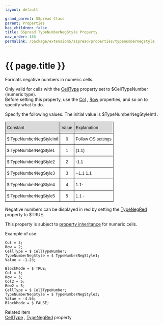 ```yaml
---
layout: default

grand_parent: SSpread Class
parent: Properties
has_children: false
title: SSpread.TypeNumberNegStyle Property
nav_order: 186
permalink: /package/extension5/sspread/properties/typenumbernegstyle
---
```

# {{ page.title }}

Formats negative numbers in numeric cells.

Only valid for cells with the <a href="/package/extension5/sspread/properties/celltype">CellType</a> property set to $CellTypeNumber (numeric type).
<br>Before setting this property, use the <a href="/package/extension5/sspread/properties/col">Col</a> , <a href="/package/extension5/sspread/properties/row">Row</a> properties, and so on to specify what to do.


Specify the following values. The initial value is $TypeNumberNegStyleIntl .

<style type="text/css">
.tg  {border-collapse:collapse;border-spacing:0;}
.tg td{border-color:black;border-style:solid;border-width:1px;font-family:Arial, sans-serif;font-size:14px;
  overflow:hidden;padding:10px 5px;word-break:normal;}
.tg th{border-color:black;border-style:solid;border-width:1px;font-family:Arial, sans-serif;font-size:14px;
  font-weight:normal;overflow:hidden;padding:10px 5px;word-break:normal;}
.tg .tg-baqh{text-align:center;vertical-align:top}
.tg .tg-xt05{background-color:#D9D9D9;text-align:left;vertical-align:top}
.tg .tg-2m49{background-color:#D9D9D9;text-align:center;vertical-align:top}
.tg .tg-0lax{text-align:left;vertical-align:top}
</style>
<table class="tg">
<thead>
  <tr>
    <th class="tg-xt05">Constant</th>
    <th class="tg-2m49">Value</th>
    <th class="tg-xt05">Explanation</th>
  </tr>
</thead>
<tbody>
  <tr>
    <td class="tg-0lax">$ TypeNumberNegStyleIntl</td>
    <td class="tg-baqh">0</td>
    <td class="tg-0lax">Follow OS settings</td>
  </tr>
  <tr>
    <td class="tg-0lax">$ TypeNumberNegStyle1</td>
    <td class="tg-baqh">1</td>
    <td class="tg-0lax">(1.1)</td>
  </tr>
  <tr>
    <td class="tg-0lax">$ TypeNumberNegStyle2</td>
    <td class="tg-baqh">2</td>
    <td class="tg-0lax">-1.1</td>
  </tr>
  <tr>
    <td class="tg-0lax">$ TypeNumberNegStyle3</td>
    <td class="tg-baqh">3</td>
    <td class="tg-0lax">--1.1 1.1</td>
  </tr>
  <tr>
    <td class="tg-0lax">$ TypeNumberNegStyle4</td>
    <td class="tg-baqh">4</td>
    <td class="tg-0lax">1.1-</td>
  </tr>
  <tr>
    <td class="tg-0lax">$ TypeNumberNegStyle5</td>
    <td class="tg-baqh">5</td>
    <td class="tg-0lax">1.1 -</td>
  </tr>
</tbody>
</table>

Negative numbers can be displayed in red by setting the <a href="/package/extension5/sspread/properties/typenegred">TypeNegRed</a> property to $TRUE.

This property is subject to <a href="/package/extension5/sspread/properties/celltype#property-inheritance-for-each-cell-data-type">property inheritance</a> for numeric cells.

Example of use
```
Col = 3;
Row = 2;
CellType = $ CellTypeNumber;
TypeNumberNegStyle = $ TypeNumberNegStyle1;
Value = -1.23;
 
BlockMode = $ TRUE;
Col = 3;
Row = 3;
Col2 = 5;
Row2 = 5;
CellType = $ CellTypeNumber;
TypeNumberNegStyle = $ TypeNumberNegStyle3;
Value = -4.56;
BlockMode = $ FALSE;
```

Related item<br>
<a href="/package/extension5/sspread/properties/celltype">CellType</a> , <a href="/package/extension5/sspread/properties/typenegred">TypeNegRed</a> property